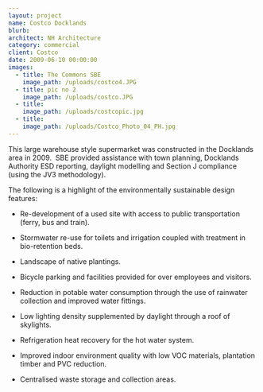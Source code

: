 ```yaml
---
layout: project
name: Costco Docklands
blurb:
architect: NH Architecture
category: commercial
client: Costco
date: 2009-06-10 00:00:00
images:
  - title: The Commons SBE
    image_path: /uploads/costco4.JPG
  - title: pic no 2
    image_path: /uploads/costco.JPG
  - title:
    image_path: /uploads/costcopic.jpg
  - title:
    image_path: /uploads/Costco_Photo_04_PH.jpg
---
```



This large warehouse style supermarket was constructed in the Docklands area in 2009.  SBE provided assistance with town planning, Docklands Authority ESD reporting, daylight modelling and Section J compliance (using the JV3 methodology).

The following is a highlight of the environmentally sustainable design features:

* Re-development of a used site with access to public transportation (ferry, bus and train).

* Stormwater re-use for toilets and irrigation coupled with treatment in bio-retention beds.

* Landscape of native plantings.

* Bicycle parking and facilities provided for over employees and visitors.

* Reduction in potable water consumption through the use of rainwater collection and improved water fittings.

* Low lighting density supplemented by daylight through a roof of skylights.

* Refrigeration heat recovery for the hot water system.

* Improved indoor environment quality with low VOC materials, plantation timber and PVC reduction.

* Centralised waste storage and collection areas.